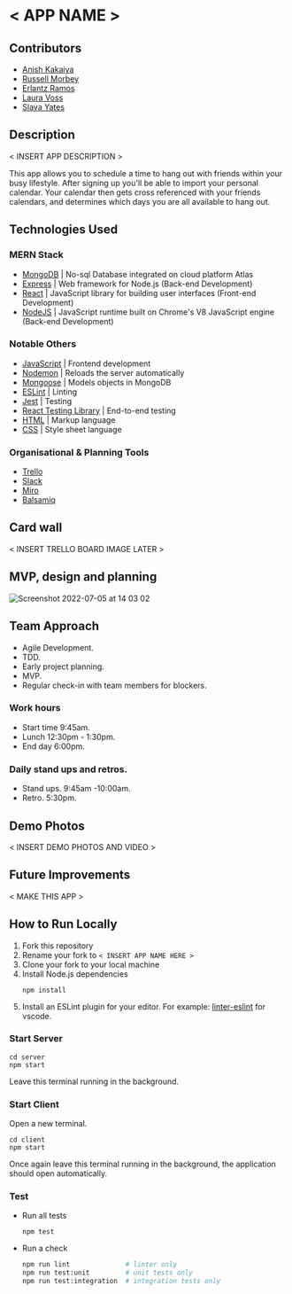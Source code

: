 # < APP NAME >

## Contributors

* [Anish Kakaiya](https://github.com/AKCDNG)
* [Russell Morbey](https://github.com/Rmorbey)
* [Erlantz Ramos](https://github.com/ErlantzR)
* [Laura Voss](https://github.com/laura-voss)
* [Slava Yates](https://github.com/amfibiya17)

## Description

< INSERT APP DESCRIPTION > 

This app allows you to schedule a time to hang out with friends within your busy lifestyle. After signing up you'll be able to import your personal calendar. Your calendar then gets cross referenced with your friends calendars, and determines which days you are all available to hang out. 

## Technologies Used

### MERN Stack

- [MongoDB](https://www.mongodb.com/) | No-sql Database integrated on cloud platform Atlas
- [Express](https://expressjs.com/) | Web framework for Node.js (Back-end Development)
- [React](https://reactjs.org/) | JavaScript library for building user interfaces (Front-end Development)
- [NodeJS](https://nodejs.org/en/) | JavaScript runtime built on Chrome's V8 JavaScript engine (Back-end Development)

### Notable Others

- [JavaScript](https://developer.mozilla.org/en-US/docs/Web/JavaScript) | Frontend development
- [Nodemon](https://nodemon.io/) | Reloads the server automatically
- [Mongoose](https://mongoosejs.com) | Models objects in MongoDB
- [ESLint](https://eslint.org) | Linting
- [Jest](https://jestjs.io/) | Testing
- [React Testing Library](https://testing-library.com/) | End-to-end testing
- [HTML](https://developer.mozilla.org/en-US/docs/Web/HTML) | Markup language
- [CSS](https://developer.mozilla.org/en-US/docs/Web/CSS) | Style sheet language

### Organisational & Planning Tools

- [Trello](https://trello.com/en)
- [Slack](https://slack.com/intl/en-gb/)
- [Miro](https://miro.com/)
- [Balsamiq](https://balsamiq.com/)

## Card wall

< INSERT TRELLO BOARD IMAGE LATER >

## MVP, design and planning

![Screenshot 2022-07-05 at 14 03 02](https://user-images.githubusercontent.com/101583630/177338066-2a1f40f9-9400-464d-95ed-13430ad22cd5.png)

## Team Approach

- Agile Development.
- TDD.
- Early project planning.
- MVP.
- Regular check-in with team members for blockers.

### Work hours

* Start time 9:45am.
* Lunch 12:30pm - 1:30pm.
* End day 6:00pm.

### Daily stand ups and retros.

* Stand ups. 9:45am -10:00am.
* Retro. 5:30pm.

## Demo Photos

< INSERT DEMO PHOTOS AND VIDEO >

## Future Improvements

< MAKE THIS APP >

## How to Run Locally

1. Fork this repository
2. Rename your fork to `< INSERT APP NAME HERE >`
3. Clone your fork to your local machine
4. Install Node.js dependencies
   ```
   npm install
   ```
5. Install an ESLint plugin for your editor. For example: [linter-eslint](https://marketplace.visualstudio.com/items?itemName=dbaeumer.vscode-eslint) for vscode.

### Start Server

```
cd server
npm start
```

Leave this terminal running in the background.

### Start Client

Open a new terminal.

```
cd client
npm start
```

Once again leave this terminal running in the background, the application should open automatically.

### Test

- Run all tests
  ```
  npm test
  ```
- Run a check
  ```bash
  npm run lint              # linter only
  npm run test:unit         # unit tests only
  npm run test:integration  # integration tests only
  ```
